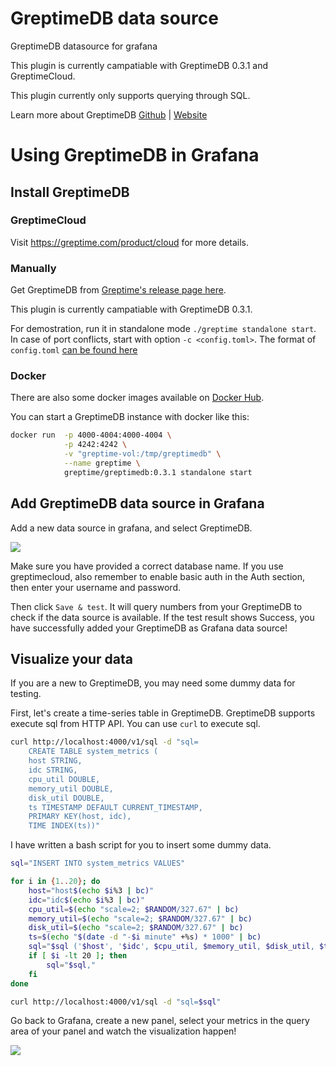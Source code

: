 # GreptimeDB data source

GreptimeDB datasource for grafana

This plugin is currently campatiable with GreptimeDB 0.3.1 and GreptimeCloud.

This plugin currently only supports querying through SQL.

Learn more about GreptimeDB [Github](https://github.com/GreptimeTeam/greptimedb) | [Website](https://greptime.com)

# Using GreptimeDB in Grafana

## Install GreptimeDB

### GreptimeCloud

Visit https://greptime.com/product/cloud for more details.

### Manually

Get GreptimeDB from [Greptime's release page here](https://github.com/GreptimeTeam/greptimedb/releases/).

This plugin is currently campatiable with GreptimeDB 0.3.1.

For demostration, run it in standalone mode `./greptime standalone start`. In case of port conflicts, start with option `-c <config.toml>`. The format of `config.toml` [can be found here](https://docs.greptime.com/user-guide/operations/configuration)

### Docker

There are also some docker images available on [Docker Hub](https://hub.docker.com/r/greptime/greptimedb).

You can start a GreptimeDB instance with docker like this:

```bash
docker run  -p 4000-4004:4000-4004 \
            -p 4242:4242 \
            -v "greptime-vol:/tmp/greptimedb" \
            --name greptime \
            greptime/greptimedb:0.3.1 standalone start
```

## Add GreptimeDB data source in Grafana

Add a new data source in grafana, and select GreptimeDB.

![](https://blog.mofengfeng.com/wp-content/uploads/2022/11/UAX6FW6SG23X2ZX2QY.png)

Make sure you have provided a correct database name. If you use greptimecloud, also remember to enable basic auth in the Auth section, then enter your username and password.

Then click `Save & test`. It will query numbers from your GreptimeDB to check if the data source is available. If the test result shows Success, you have successfully added your GreptimeDB as Grafana data source! 

## Visualize your data

If you are a new to GreptimeDB, you may need some dummy data for testing.

First, let's create a time-series table in GreptimeDB. GreptimeDB supports execute sql from HTTP API. You can use `curl` to execute sql.

```bash
curl http://localhost:4000/v1/sql -d "sql=
    CREATE TABLE system_metrics (               
    host STRING,                                      
    idc STRING,                                       
    cpu_util DOUBLE,                                  
    memory_util DOUBLE,                               
    disk_util DOUBLE,                                 
    ts TIMESTAMP DEFAULT CURRENT_TIMESTAMP,           
    PRIMARY KEY(host, idc),                           
    TIME INDEX(ts))"
```

I have written a bash script for you to insert some dummy data.

```bash
sql="INSERT INTO system_metrics VALUES"

for i in {1..20}; do
    host="host$(echo $i%3 | bc)"
    idc="idc$(echo $i%3 | bc)"
    cpu_util=$(echo "scale=2; $RANDOM/327.67" | bc)
    memory_util=$(echo "scale=2; $RANDOM/327.67" | bc)
    disk_util=$(echo "scale=2; $RANDOM/327.67" | bc)
    ts=$(echo "$(date -d "-$i minute" +%s) * 1000" | bc)
    sql="$sql ('$host', '$idc', $cpu_util, $memory_util, $disk_util, $ts)"
    if [ $i -lt 20 ]; then
        sql="$sql,"
    fi
done

curl http://localhost:4000/v1/sql -d "sql=$sql"
```

Go back to Grafana, create a new panel, select your metrics in the query area of your panel and watch the visualization happen!

![](https://blog.mofengfeng.com/wp-content/uploads/2023/03/TS5@V5GDLMTJG9@Q1SJM.png)


